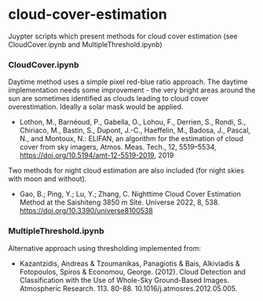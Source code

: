 ﻿# cloud-cover-estimation

Juypter scripts which present methods for cloud cover estimation (see CloudCover.ipynb and MultipleThreshold.ipynb) 

### CloudCover.ipynb
Daytime method uses a simple pixel red-blue ratio approach. The daytime implementation needs some improvement - the very bright areas around the sun are sometimes identified as clouds leading to cloud cover overestimation. Ideally a solar mask would be applied.

- Lothon, M., Barnéoud, P., Gabella, O., Lohou, F., Derrien, S., Rondi, S., Chiriaco, M., Bastin, S., Dupont, J.-C., Haeffelin, M., Badosa, J., Pascal, N., and Montoux, N.: ELIFAN, an algorithm for the estimation of cloud cover from sky imagers, Atmos. Meas. Tech., 12, 5519–5534, https://doi.org/10.5194/amt-12-5519-2019, 2019

Two methods for night cloud estimation are also included (for night skies with moon and without). 

- Gao, B.; Ping, Y.; Lu, Y.; Zhang, C. Nighttime Cloud Cover Estimation Method at the Saishiteng 3850 m Site. Universe 2022, 8, 538. https://doi.org/10.3390/universe8100538

### MultipleThreshold.ipynb 

Alternative approach using thresholding implemented from:

- Kazantzidis, Andreas & Tzoumanikas, Panagiotis & Bais, Alkiviadis & Fotopoulos, Spiros & Economou, George. (2012). Cloud Detection and Classification with the Use of Whole-Sky Ground-Based Images. Atmospheric Research. 113. 80-88. 10.1016/j.atmosres.2012.05.005. 


